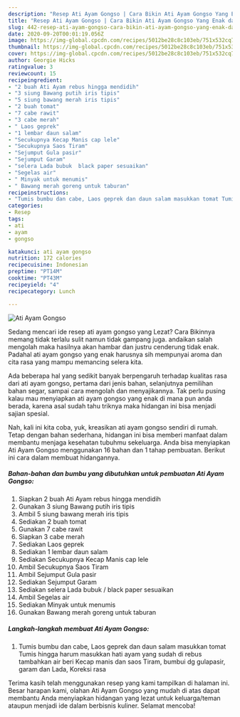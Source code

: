```yaml
---
description: "Resep Ati Ayam Gongso | Cara Bikin Ati Ayam Gongso Yang Enak dan Simpel"
title: "Resep Ati Ayam Gongso | Cara Bikin Ati Ayam Gongso Yang Enak dan Simpel"
slug: 442-resep-ati-ayam-gongso-cara-bikin-ati-ayam-gongso-yang-enak-dan-simpel
date: 2020-09-20T00:01:19.056Z
image: https://img-global.cpcdn.com/recipes/5012be28c8c103eb/751x532cq70/ati-ayam-gongso-foto-resep-utama.jpg
thumbnail: https://img-global.cpcdn.com/recipes/5012be28c8c103eb/751x532cq70/ati-ayam-gongso-foto-resep-utama.jpg
cover: https://img-global.cpcdn.com/recipes/5012be28c8c103eb/751x532cq70/ati-ayam-gongso-foto-resep-utama.jpg
author: Georgie Hicks
ratingvalue: 3
reviewcount: 15
recipeingredient:
- "2 buah Ati Ayam rebus hingga mendidih"
- "3 siung Bawang putih iris tipis"
- "5 siung bawang merah iris tipis"
- "2 buah tomat"
- "7 cabe rawit"
- "3 cabe merah"
- " Laos geprek"
- "1 lembar daun salam"
- "Secukupnya Kecap Manis cap lele"
- "Secukupnya Saos Tiram"
- "Sejumput Gula pasir"
- "Sejumput Garam"
- "selera Lada bubuk  black paper sesuaikan"
- "Segelas air"
- " Minyak untuk menumis"
- " Bawang merah goreng untuk taburan"
recipeinstructions:
- "Tumis bumbu dan cabe, Laos geprek dan daun salam masukkan tomat Tumis hingga harum masukkan hati ayam yang sudah di rebus tambahkan air beri Kecap manis dan saos Tiram, bumbui dg gulapasir, garam dan Lada, Koreksi rasa"
categories:
- Resep
tags:
- ati
- ayam
- gongso

katakunci: ati ayam gongso 
nutrition: 172 calories
recipecuisine: Indonesian
preptime: "PT14M"
cooktime: "PT43M"
recipeyield: "4"
recipecategory: Lunch

---
```



![Ati Ayam Gongso](https://img-global.cpcdn.com/recipes/5012be28c8c103eb/751x532cq70/ati-ayam-gongso-foto-resep-utama.jpg)

Sedang mencari ide resep ati ayam gongso yang Lezat? Cara Bikinnya memang tidak terlalu sulit namun tidak gampang juga. andaikan salah mengolah maka hasilnya akan hambar dan justru cenderung tidak enak. Padahal ati ayam gongso yang enak harusnya sih mempunyai aroma dan cita rasa yang mampu memancing selera kita.

Ada beberapa hal yang sedikit banyak berpengaruh terhadap kualitas rasa dari ati ayam gongso, pertama dari jenis bahan, selanjutnya pemilihan bahan segar, sampai cara mengolah dan menyajikannya. Tak perlu pusing kalau mau menyiapkan ati ayam gongso yang enak di mana pun anda berada, karena asal sudah tahu triknya maka hidangan ini bisa menjadi sajian spesial.




Nah, kali ini kita coba, yuk, kreasikan ati ayam gongso sendiri di rumah. Tetap dengan bahan sederhana, hidangan ini bisa memberi manfaat dalam membantu menjaga kesehatan tubuhmu sekeluarga. Anda bisa menyiapkan Ati Ayam Gongso menggunakan 16 bahan dan 1 tahap pembuatan. Berikut ini cara dalam membuat hidangannya.

<!--inarticleads1-->

##### Bahan-bahan dan bumbu yang dibutuhkan untuk pembuatan Ati Ayam Gongso:

1. Siapkan 2 buah Ati Ayam rebus hingga mendidih
1. Gunakan 3 siung Bawang putih iris tipis
1. Ambil 5 siung bawang merah iris tipis
1. Sediakan 2 buah tomat
1. Gunakan 7 cabe rawit
1. Siapkan 3 cabe merah
1. Sediakan  Laos geprek
1. Sediakan 1 lembar daun salam
1. Sediakan Secukupnya Kecap Manis cap lele
1. Ambil Secukupnya Saos Tiram
1. Ambil Sejumput Gula pasir
1. Sediakan Sejumput Garam
1. Sediakan selera Lada bubuk / black paper sesuaikan
1. Ambil Segelas air
1. Sediakan  Minyak untuk menumis
1. Gunakan  Bawang merah goreng untuk taburan




<!--inarticleads2-->

##### Langkah-langkah membuat Ati Ayam Gongso:

1. Tumis bumbu dan cabe, Laos geprek dan daun salam masukkan tomat Tumis hingga harum masukkan hati ayam yang sudah di rebus tambahkan air beri Kecap manis dan saos Tiram, bumbui dg gulapasir, garam dan Lada, Koreksi rasa




Terima kasih telah menggunakan resep yang kami tampilkan di halaman ini. Besar harapan kami, olahan Ati Ayam Gongso yang mudah di atas dapat membantu Anda menyiapkan hidangan yang lezat untuk keluarga/teman ataupun menjadi ide dalam berbisnis kuliner. Selamat mencoba!
